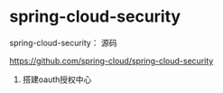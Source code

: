 spring-cloud-security
====

spring-cloud-security： 源码

https://github.com/spring-cloud/spring-cloud-security


1. 搭建oauth授权中心

